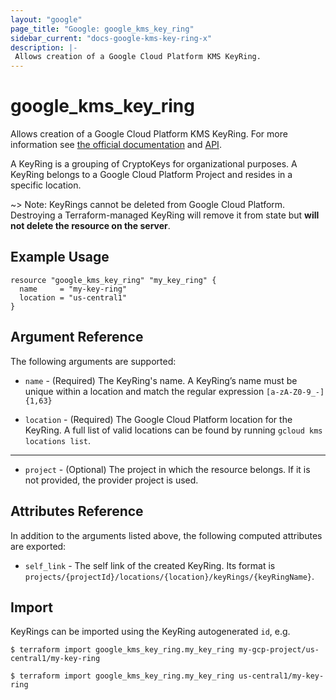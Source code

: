 ```yaml
---
layout: "google"
page_title: "Google: google_kms_key_ring"
sidebar_current: "docs-google-kms-key-ring-x"
description: |-
 Allows creation of a Google Cloud Platform KMS KeyRing.
---
```


# google\_kms\_key\_ring

Allows creation of a Google Cloud Platform KMS KeyRing. For more information see
[the official documentation](https://cloud.google.com/kms/docs/object-hierarchy#key_ring)
and
[API](https://cloud.google.com/kms/docs/reference/rest/v1/projects.locations.keyRings).

A KeyRing is a grouping of CryptoKeys for organizational purposes. A KeyRing belongs to a Google Cloud Platform Project
and resides in a specific location.

~> Note: KeyRings cannot be deleted from Google Cloud Platform. Destroying a Terraform-managed KeyRing will remove it
from state but **will not delete the resource on the server**.

## Example Usage

```hcl
resource "google_kms_key_ring" "my_key_ring" {
  name     = "my-key-ring"
  location = "us-central1"
}
```

## Argument Reference

The following arguments are supported:

* `name` - (Required) The KeyRing's name.
    A KeyRing’s name must be unique within a location and match the regular expression `[a-zA-Z0-9_-]{1,63}`

* `location` - (Required) The Google Cloud Platform location for the KeyRing.
    A full list of valid locations can be found by running `gcloud kms locations list`.

- - -

* `project` - (Optional) The project in which the resource belongs. If it
    is not provided, the provider project is used.

## Attributes Reference

In addition to the arguments listed above, the following computed attributes are
exported:

* `self_link` - The self link of the created KeyRing. Its format is `projects/{projectId}/locations/{location}/keyRings/{keyRingName}`.

## Import

KeyRings can be imported using the KeyRing autogenerated `id`, e.g.

```
$ terraform import google_kms_key_ring.my_key_ring my-gcp-project/us-central1/my-key-ring

$ terraform import google_kms_key_ring.my_key_ring us-central1/my-key-ring
```
